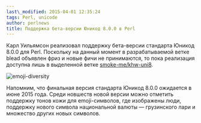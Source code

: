 ```yaml
---
last\_modified: 2015-04-01 12:35:24
tags: Perl, unicode
author: perlnews
title: Поддержка бета-версии Юникод 8.0.0 в Perl
---
```


Карл Уильямсон реализовал поддержку бета-версии стандарта Юникод 8.0.0 для
Perl. Поскольку на данный момент в разрабатываемой ветке blead объявлен фриз и
новые фичи не принимаются, то пока реализация доступна лишь в выделенной ветке
[smoke-me/khw-uni8](http://perl5.git.perl.org/perl.git/shortlog/refs/heads/smoke-me/khw-uni8).

![emoji-diversity](/i/2015-04-01-emoji-diversity.png)

Напомним, что финальная версия стандарта Юникод 8.0.0 ожидается в июне 2015
года. Среди новшеств новой версии можно отметить поддержку тонов кожи для
emoji-символов, где изображены люди, поддержку нового символа национальной
валюты — грузинского лари и множество других новых символов.
